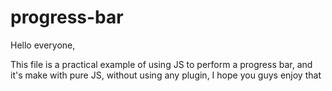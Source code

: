 # progress-bar

 Hello everyone,
 
 This file is a practical example of using JS to perform a progress bar, and it's make with pure JS, without using any plugin, I hope you guys enjoy that

